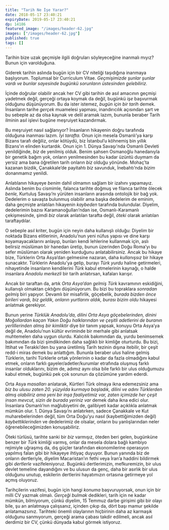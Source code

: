 ```yaml
---
title: "Tarih Ne İşe Yarar?"
date: 2018-05-17 23:40:21
expiryDate: 2019-05-17 23:40:21
dp: 14186
featured_image: "/images/header-62.jpg"
images: ["/images/header-62.jpg"]
published: true
tags: []
---
```




Tarihin bize uzak geçmişle ilgili doğruları söyleyeceğine inanmalı mıyız? Bunun
için varolduğuna.

Giderek tarihin aslında bugün için bir CV niteliği taşıdığına inanmaya
başlıyorum. Toplumsal bir Curriculum Vitae. *Geçmişimizde şunlar şunlar vardı ve
bunlar sayesinde bugünkü sorunların üstesinden gelebiliriz.*

İçinde doğrular olabilir ancak her CV gibi tarihin de asıl amacının geçmişi
yadetmek değil, gerçeği ortaya koymak da değil, bugünkü *işe* başvurmak olduğunu
düşünüyorum. Bu da ister istemez, *bugün için bir tarih* demek. İnsanların
tarihe *gerçek* muamelesi yapması, inandırıcılık açısından şart ve bu sebeple az
da olsa kaynak ve delil aramak lazım, bununla beraber Tarih ilminin asıl işlevi
bugüne meşruiyet kazandırmak.

Bu meşruiyet nasıl sağlanıyor? İnsanların hikayenin doğru tarafında olduğuna
inanması lazım. *İyi tarafta.* Onun için mesela Osmanlı’ya karşı Bizans tarafı
değiliz, onlar kötüydü, biz İstanbul’u köhnemiş bin yıllık Bizans'ın elinden
kurtardık. Onun için 1. Dünya Savaşı'nda Osmanlı Devleti yenildiğinde, *biz* de
yenilmiş olduk. Benim şahsen Osmanoğlu hanedanıyla bir genetik bağım yok,
onların yenilmesinden bu kadar üzüntü duymam da yersiz ama bana öğretilen tarih
onların *biz* olduğu yönünde. Mohaç’ta kazanan bizdik, Çanakkale’de payitahtı
*biz* savunduk, İnebahtı’nda *bizim* donanmamız yenildi.

Anlatılanın hikayeye *benim* dahil olmamın sağlam bir izahını yapamayız. Aslında
benim bu cismimle, falanca tarihte doğmuş ve filanca tarihte ölecek *benle,*
Kurtuluş Savaşı’nı yürüten insanların arasında ontolojik bir bağ yok. Dedelerim
o savaşta bulunmuş olabilir ama başka dedelerim de eminim, daha geçmişte
anlatılan hikayenin *kaybeden* tarafında bulundular. Diyelim, dedelerimin bazısı
Karamanoğulları’ndan ise, Osmanlı-Karamanlı çekişmesinde, şimdi *biz* olarak
anlatılan tarafta değil, *öteki* olarak anlatılan taraftaydılar.

O sebeple asıl kriter, bugün için neyin daha kullanışlı olduğu: Diyelim bir
noktada Bizans elitlerinin, Anadolu’nun yeni nüfus yapısı ve dine karşı
koyamayacaklarını anlayıp, bunları kendi lehlerine kullanmak için, aslı belirsiz
müslüman bir hanedan üretip, bunun üzerinden Doğu Roma’yı bu sefer müslüman
olarak yeniden kurduğunu anlatabilirsiniz. Ancak bu hikaye bize, Türklerin Orta
Asya’dan gelmesine nazaran, daha *kullanışsız* bir hikaye sunacaktır. Türklerin
Anadolu’ya gelip, burayı *Türk yurdu* haline getirmeleri, nihayetinde insanların
kendilerini *Türk* kabul etmelerinin kaynağı, o halde insanlara *Anadolu
merkezli* bir tarih anlatırsan, kafaları karışır.

Ancak bir taraftan da, artık *Orta Asya’dan gelmiş Türk* kavramının eskidiğini,
kullanışlı olmaktan çıktığını düşünüyorum. Bu bizi bu topraklara *sonradan
gelmiş* biri yapıyor. Devamlı bir misafirlik, göçebelik, *burada bizden önce
birileri vardı, biz geldik, onların yurtlarını aldık, burası bizim oldu*
hikayesi anlatmak gerekiyor.

Bunun yerine *Türklük Anadolu’da, dilini Orta Asya göçebelerinden, dinini
Moğollardan kaçan Yakın Doğu halklarından ve çeşitli adetlerini de buranın
yerlillerinden almış bir kimliktir* diye bir tanım yapsak, konuyu Orta Asya’ya
değil de, Anadolu’nun kültür evriminde bir merhale gibi anlatsak muhtemelen daha
uygun olurdu. Kalıcılık bakımından da, yurdu benimsemek bakımından da bizi
şimdikinden daha sağlıklı bir kimliğe oturturdu. Bu bizi, İttihat ve Terakki’den
bu yana üretilmiş Tarih tezinin dışına itebilir, bir çeşit redd-i miras demek bu
anlattığım. Bununla beraber *ulus* haline gelmiş Türklerin, tarihi Türklerle
ortak yönlerinin o kadar da fazla olmadığını kabul etmek, onların farklı
gayeler/adetler/kurumlar etrafında oluşmuş farklı insanlar olduklarını, bizim
de, adımız aynı olsa bile farklı bir ulus olduğumuzu kabul etmek, bugünkü pek
çok sorunun da çözümüne yardım ederdi.

Orta Asya *masalları* anlatarak, Kürtleri Türk olmaya ikna edemezsiniz ama *biz
bu ulusu zaten 20. yüzyılda kurmaya başladık, dilini ve adını Türklerden almış
olabiliriz ama yeni bir inşa faaliyetimiz var, zaten içimizde her çeşit insan
mevcut, sizin de burada yeriniz var* demek daha ikna edici olur. İnsanlara
Osmanlı’nın mağlubiyetini de, galibiyeti kadar açıklıkla anlatmak mümkün
olur. 1. Dünya Savaşı’nı anlatırken, sadece Çanakkale ve Kut muharebelerinden
değil, tüm Orta Doğu’yu nasıl (kaybettiğimizden değil) *kaybettiklerinden* ve
dedelerimiz de olsalar, onların bu yanlışlarından neler öğrenebileceğimizden
konuşabiliriz.

Öteki türlüsü, tarihte sanki bir *biz* varmışız, öteden beri gelen, bugünküne
benzer bir *Türk* kimliği varmış, onlar da mesela dolara bağlı kambiyo rejimiyle
uğraşmış da, dış güçler tarafından ekonomilerine operasyon yapılmış falan gibi
bir hikayeye ihtiyaç duyuyor. Bunun yanında biz de onların dertleriyle, diyelim
Macaristan’ın fethi veya İran’a haddini bildirmek gibi *dertlerle*
vazifeleniyoruz. Bugünkü dertlerimizin, mefkuremizin, bir ulus devlet temeline
dayandığını ve bu ulusun da genç, daha bir asırlık bir ulus olduğunu unutup,
eskilerin dertlerini hayatımızın ortasına getirmeye yol açmış oluyoruz.

Tarihçilerin vazifesi, bugün için hangi *konuma* başvuruyorsak, onun için bir
milli CV yazmak olmalı. *Gerçeği bulmak* dedikleri, tarih için ne kadar mümkün,
bilmiyorum, çünkü diyelim, 15 Temmuz darbe girişimi gibi bir olayı bile, şu an
anlatmaya çalışsanız, içinden çıkıp da, dört başı mamur şekilde anlatamazsınız.
Tarihteki önemli olaylarının hiçbirinin daha az karmaşık olduğunu sanmıyorum,
gerçeği arama çabası takdir edilmeli, ancak asıl derdimiz bir CV, çünkü dünyada
kabul görmek istiyoruz.

